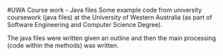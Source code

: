 #UWA Course work - Java files
Some example code from university coursework (java files) at the University of Western Australia (as part of Software Engineering and Computer Science Degree).

The java files were written given an outline and then the main processing (code within the methods) was written.
